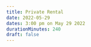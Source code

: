 ```yaml
---
title: Private Rental
date: 2022-05-29
dates: 3:00 pm on May 29 2022
durationMinutes: 240
draft: false
---
```

